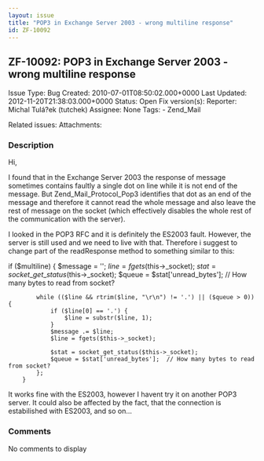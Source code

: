 ```yaml
---
layout: issue
title: "POP3 in Exchange Server 2003 - wrong multiline response"
id: ZF-10092
---
```


ZF-10092: POP3 in Exchange Server 2003 - wrong multiline response
-----------------------------------------------------------------

 Issue Type: Bug Created: 2010-07-01T08:50:02.000+0000 Last Updated: 2012-11-20T21:38:03.000+0000 Status: Open Fix version(s): 
 Reporter:  Michal Tulá?ek (tutchek)  Assignee:  None  Tags: - Zend\_Mail
 
 Related issues: 
 Attachments: 
### Description

Hi,

I found that in the Exchange Server 2003 the response of message sometimes contains faultly a single dot on line while it is not end of the message. But Zend\_Mail\_Protocol\_Pop3 identifies that dot as an end of the message and therefore it cannot read the whole message and also leave the rest of message on the socket (which effectively disables the whole rest of the communication with the server).

I looked in the POP3 RFC and it is definitely the ES2003 fault. However, the server is still used and we need to live with that. Therefore i suggest to change part of the readResponse method to something similar to this:

if ($multiline) { $message = ''; $line = fgets($this->\_socket); $stat = socket\_get\_status($this->\_socket); $queue = $stat['unread\_bytes']; // How many bytes to read from socket?

 
            while (($line && rtrim($line, "\r\n") != '.') || ($queue > 0)) {
                if ($line[0] == '.') {
                    $line = substr($line, 1);
                }
                $message .= $line;
                $line = fgets($this->_socket);
    
                $stat = socket_get_status($this->_socket);
                $queue = $stat['unread_bytes'];  // How many bytes to read from socket?
            };
        }


It works fine with the ES2003, however I havent try it on another POP3 server. It could also be affected by the fact, that the connection is estabilished with ES2003, and so on...

 

 

### Comments

No comments to display